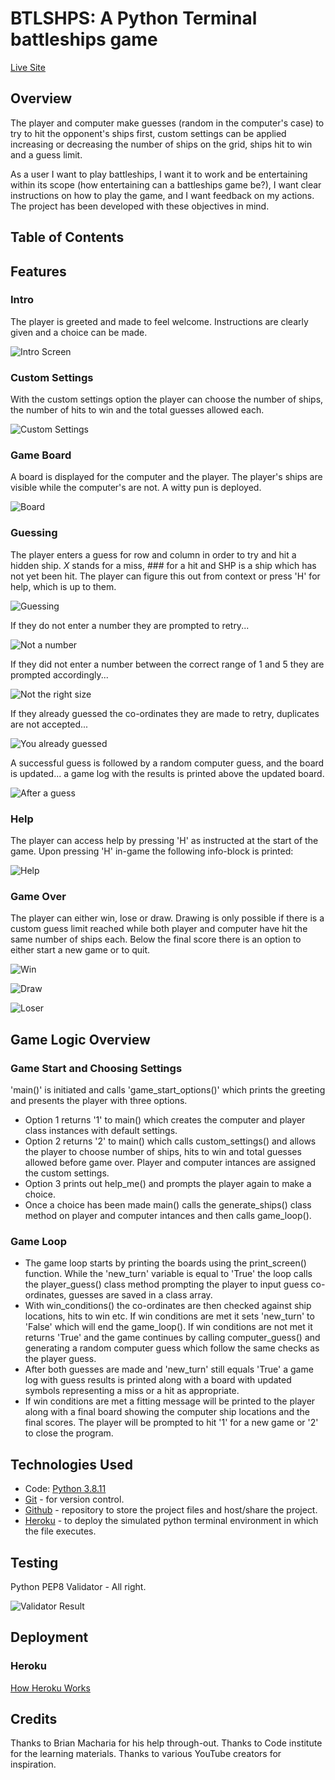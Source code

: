 # BTLSHPS: A Python Terminal battleships game

[Live Site](https://btlshps.herokuapp.com/)

## Overview

The player and computer make guesses (random in the computer's case) to try to hit the opponent's ships first, custom settings can be applied increasing or decreasing the number of ships on the grid, ships hit to win and a guess limit.

As a user I want to play battleships, I want it to work and be entertaining within its scope (how entertaining can a battleships game be?), I want clear instructions on how to play the game, and I want feedback on my actions.  The project has been developed with these objectives in mind.

## Table of Contents

## Features

### Intro
The player is greeted and made to feel welcome.  Instructions are clearly given and a choice can be made.

![Intro Screen](readme-images/greeting-message.png)

### Custom Settings
With the custom settings option the player can choose the number of ships, the number of hits to win and the total guesses allowed each.

![Custom Settings](readme-images/custom-settings.png)

### Game Board
A board is displayed for the computer and the player.  The player's ships are visible while the computer's are not.  A witty pun is deployed.

![Board](readme-images/board.png)

### Guessing
The player enters a guess for row and column in order to try and hit a hidden ship.  _X_ stands for a miss, ### for a hit and SHP is a ship which has not yet been hit.  The player can figure this out from context or press 'H' for help, which is up to them.

![Guessing](readme-images/mid-game.png)

If they do not enter a number they are prompted to retry...

![Not a number](readme-images/not-a-number.png)

If they did not enter a number between the correct range of 1 and 5 they are prompted accordingly...

![Not the right size](readme-images/data-validation-two.png)

If they already guessed the co-ordinates they are made to retry, duplicates are not accepted...

![You already guessed](readme-images/already-guessed.png)

A successful guess is followed by a random computer guess, and the board is updated... a game log with the results is printed above the updated board.

![After a guess](readme-images/after-a-guess.png)

### Help
The player can access help by pressing 'H' as instructed at the start of the game.  Upon pressing 'H' in-game the following info-block is printed:

![Help](readme-images/help.png)

### Game Over
The player can either win, lose or draw.  Drawing is only possible if there is a custom guess limit reached while both player and computer have hit the same number of ships each.  Below the final score there is an option to either start a new game or to quit.

![Win](readme-images/win.png)

![Draw](readme-images/draw.png)

![Loser](readme-images/loser.png)

## Game Logic Overview
### Game Start and Choosing Settings
'main()' is initiated and calls 'game_start_options()' which prints the greeting and presents the player with three options.  
 - Option 1 returns '1' to main() which creates the computer and player class instances with default settings.  
  - Option 2 returns '2' to main() which calls custom_settings() and allows the player to choose number of ships, hits to win and total guesses allowed before game over. Player and computer intances are assigned the custom settings.
  - Option 3 prints out help_me() and prompts the player again to make a choice.
  - Once a choice has been made main() calls the generate_ships() class method on player and computer intances and then calls game_loop().

### Game Loop
 - The game loop starts by printing the boards using the print_screen() function. While the 'new_turn' variable is equal to 'True' the loop calls the player_guess() class method prompting the player to input guess co-ordinates, guesses are saved in a class array.  
 - With win_conditions() the co-ordinates are then checked against ship locations, hits to win etc.  If win conditions are met it sets 'new_turn' to 'False' which will end the game_loop().  If win conditions are not met it returns 'True' and the game continues by calling computer_guess() and generating a random computer guess which follow the same checks as the player guess.
 - After both guesses are made and 'new_turn' still equals 'True' a game log with guess results is printed along with a board with updated symbols representing a miss or a hit as appropriate.
 - If win conditions are met a fitting message will be printed to the player along with a final board showing the computer ship locations and the final scores.  The player will be prompted to hit '1' for a new game or '2' to close the program.


## Technologies Used

 - Code: [Python 3.8.11](https://www.python.org/)
 - [Git](https://git-scm.com/) - for version control.
 - [Github](https://github.com/) - repository to store the project files and host/share the project.
 - [Heroku](https://www.heroku.com/platform) - to deploy the simulated python terminal environment in which the file executes. 

## Testing

Python PEP8 Validator - All right.

![Validator Result](readme-images/validator-result.png)

## Deployment
### Heroku
[How Heroku Works](https://www.heroku.com/platform#platform-diagram-detail)
## Credits
Thanks to Brian Macharia for his help through-out. Thanks to Code institute for the learning materials. Thanks to various YouTube creators for inspiration.